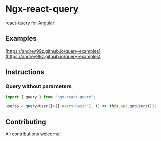 # Ngx-react-query

[react-query](https://tanstack.com/query) for Angular.

## Examples
[https://andrey99z.github.io/query-examples](https://andrey99z.github.io/query-examples)

## Instructions

### Query without parameters
```ts
import { query } from "ngx-react-query";

users$ = query<User[]>(['users-basic'], () => this.api.getUsers());
```

## Contributing

All contributions welcome!
